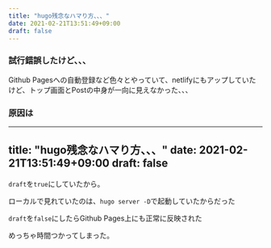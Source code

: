 ```yaml
---
title: "hugo残念なハマり方、、、"
date: 2021-02-21T13:51:49+09:00
draft: false
---
```


### 試行錯誤したけど、、、
Github Pagesへの自動登録など色々とやっていて、netlifyにもアップしていたけど、トップ画面とPostの中身が一向に見えなかった、、、

### 原因は

---
title: "hugo残念なハマり方、、、"
date: 2021-02-21T13:51:49+09:00
draft: false
---

`draft`を`true`にしていたから。

ローカルで見れていたのは、`hugo server -D`で起動していたからだった

`draft`を`false`にしたらGithub Pages上にも正常に反映された

めっちゃ時間つかってしまった。


